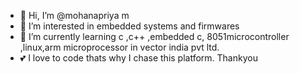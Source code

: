 - 👋 Hi, I’m @mohanapriya m
- 👀 I’m interested in embedded systems and firmwares
- 🌱 I’m currently learning c ,c++ ,embedded c, 8051microcontroller ,linux,arm microprocessor in vector india pvt ltd.
- 💕 I love to code thats why I chase this platform.
Thankyou


<!---
mohanapriya465/mohanapriya465 is a ✨ special ✨ repository because its `README.md` (this file) appears on your GitHub profile.
You can click the Preview link to take a look at your changes.
--->
